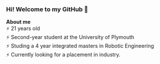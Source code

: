 ### Hi! Welcome to my GitHub 👋<br>
**About me** <br>
⚡ 21 years old <br>
⚡ Second-year student at the University of Plymouth <br>
⚡ Studing a 4 year integrated masters in Robotic Engineering <br>
⚡ Currently looking for a placement in industry.



<!--
**chellij/chellij** is a ✨ _special_ ✨ repository because its `README.md` (this file) appears on your GitHub profile.

Here are some ideas to get you started:

- 🔭 I’m currently working on ...
- 🌱 I’m currently learning ...
- 👯 I’m looking to collaborate on ...
- 🤔 I’m looking for help with ...
- 💬 Ask me about ...
- 📫 How to reach me: ...
- 😄 Pronouns: ...
- ⚡ Fun fact: ...
-->
